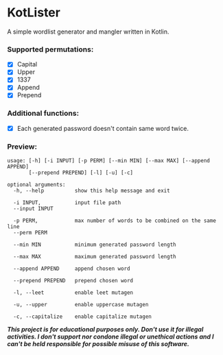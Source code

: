 # KotLister
A simple wordlist generator and mangler written in Kotlin.

### Supported permutations:
 - [x] Capital
 - [x] Upper
 - [x] 1337
 - [x] Append
 - [x] Prepend

### Additional functions:
 - [x] Each generated password doesn't contain same word twice.
 
 ### Preview:
 
```
usage: [-h] [-i INPUT] [-p PERM] [--min MIN] [--max MAX] [--append APPEND]
       [--prepend PREPEND] [-l] [-u] [-c]

optional arguments:
  -h, --help          show this help message and exit

  -i INPUT,           input file path
  --input INPUT

  -p PERM,            max number of words to be combined on the same line
  --perm PERM

  --min MIN           minimum generated password length

  --max MAX           maximum generated password length

  --append APPEND     append chosen word

  --prepend PREPEND   prepend chosen word

  -l, --leet          enable leet mutagen

  -u, --upper         enable uppercase mutagen

  -c, --capitalize    enable capitalize mutagen
```


**_This project is for educational purposes only. Don't use it for illegal activities. I don't support nor condone illegal or unethical actions and I can't be held responsible for possible misuse of this software._**
